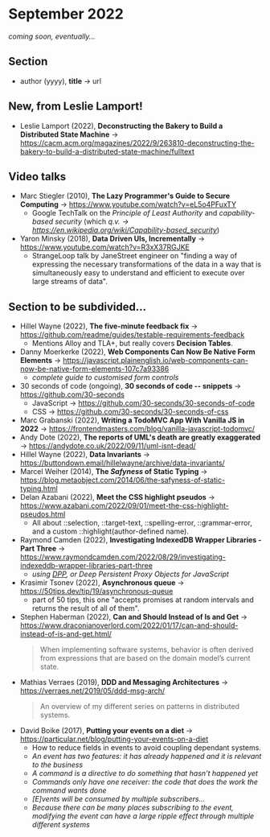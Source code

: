 # September 2022

*coming soon, eventually...*

## Section

+ author (yyyy), **title** &#8594; url


## New, from Leslie Lamport!

+ Leslie Lamport (2022), **Deconstructing the Bakery to Build a Distributed State Machine** &#8594; https://cacm.acm.org/magazines/2022/9/263810-deconstructing-the-bakery-to-build-a-distributed-state-machine/fulltext

## Video talks

+ Marc Stiegler (2010), **The Lazy Programmer's Guide to Secure Computing** &#8594; https://www.youtube.com/watch?v=eL5o4PFuxTY
  + Google TechTalk on the *Principle of Least Authority* and *capability-based security* (which *q.v. &#8594; https://en.wikipedia.org/wiki/Capability-based_security*)
+ Yaron Minsky (2018), **Data Driven UIs, Incrementally** &#8594; https://www.youtube.com/watch?v=R3xX37RGJKE
  + StrangeLoop talk by JaneStreet engineer on "finding a way of expressing the necessary transformations of the data in a way that is simultaneously easy to understand and efficient to execute over large streams of data".

## Section to be subdivided...

+ Hillel Wayne (2022), **The five-minute feedback fix** &#8594; https://github.com/readme/guides/testable-requirements-feedback
  + Mentions Alloy and TLA+, but really covers **Decision Tables**. 
+ Danny Moerkerke (2022), **Web Components Can Now Be Native Form Elements** &#8594; https://javascript.plainenglish.io/web-components-can-now-be-native-form-elements-107c7a93386
  + *complete guide to customised form controls*
+ 30 seconds of code (ongoing), **30 seconds of code -- snippets** &#8594; https://github.com/30-seconds
  + JavaScript &#8594; https://github.com/30-seconds/30-seconds-of-code
  + CSS &#8594; https://github.com/30-seconds/30-seconds-of-css
+ Marc Grabanski (2022), **Writing a TodoMVC App With Vanilla JS in 2022** &#8594; https://frontendmasters.com/blog/vanilla-javascript-todomvc/
+ Andy Dote (2022), **The reports of UML's death are greatly exaggerated** &#8594; https://andydote.co.uk/2022/09/11/uml-isnt-dead/
+ Hillel Wayne (2022), **Data Invariants** &#8594; https://buttondown.email/hillelwayne/archive/data-invariants/
+ Marcel Weiher (2014), **The *Safyness* of Static Typing** &#8594; https://blog.metaobject.com/2014/06/the-safyness-of-static-typing.html
+ Delan Azabani (2022), **Meet the CSS highlight pseudos** &#8594; https://www.azabani.com/2022/09/01/meet-the-css-highlight-pseudos.html
  + All about ::selection, ::target-text, ::spelling-error, ::grammar-error, and a custom ::highlight(author-defined name).
+ Raymond Camden (2022), **Investigating IndexedDB Wrapper Libraries - Part Three** &#8594; https://www.raymondcamden.com/2022/08/29/investigating-indexeddb-wrapper-libraries-part-three
  + *using [DPP](https://github.com/robtweed/DPP), or Deep Persistent Proxy Objects for JavaScript*
+ Krasimir Tsonev (2022), **Asynchronous queue** &#8594; https://50tips.dev/tip/19/asynchronous-queue
  + part of 50 tips, this one "accepts promises at random intervals and returns the result of all of them".
+ Stephen Haberman (2022), **Can and Should Instead of Is and Get** &#8594; https://www.draconianoverlord.com/2022/01/17/can-and-should-instead-of-is-and-get.html/
  > When implementing software systems, behavior is often derived from expressions that are based on the domain model’s current state.
+ Mathias Verraes (2019), **DDD and Messaging Architectures** &#8594; https://verraes.net/2019/05/ddd-msg-arch/
  > An overview of my different series on patterns in distributed systems.
+ David Boike (2017), **Putting your events on a diet** &#8594; https://particular.net/blog/putting-your-events-on-a-diet
  + How to reduce fields in events to avoid coupling dependant systems.
  + *An event has two features: it has already happened and it is relevant to the business*
  + *A command is a directive to do something that hasn’t happened yet*
  + *Commands only have one receiver: the code that does the work the command wants done*
  + *\[E\]vents will be consumed by multiple subscribers...*
  + *Because there can be many places subscribing to the event, modifying the event can have a large ripple effect through multiple different systems*


